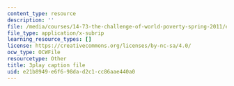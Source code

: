 ```yaml
---
content_type: resource
description: ''
file: /media/courses/14-73-the-challenge-of-world-poverty-spring-2011/e21b8949e6f698dad2c1cc86aae440a0_U1g_-FzqUXc.srt
file_type: application/x-subrip
learning_resource_types: []
license: https://creativecommons.org/licenses/by-nc-sa/4.0/
ocw_type: OCWFile
resourcetype: Other
title: 3play caption file
uid: e21b8949-e6f6-98da-d2c1-cc86aae440a0
---
```

